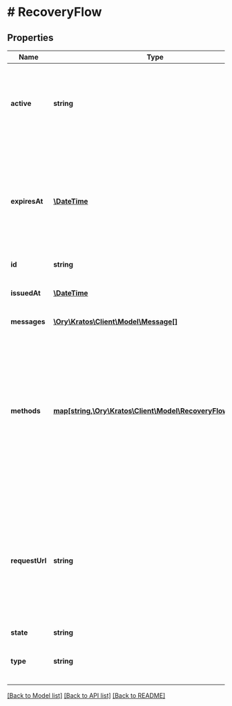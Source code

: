 # # RecoveryFlow

## Properties

Name | Type | Description | Notes
------------ | ------------- | ------------- | -------------
**active** | **string** | Active, if set, contains the registration method that is being used. It is initially not set. | [optional] 
**expiresAt** | [**\DateTime**](\DateTime.md) | ExpiresAt is the time (UTC) when the request expires. If the user still wishes to update the setting, a new request has to be initiated. | 
**id** | **string** |  | 
**issuedAt** | [**\DateTime**](\DateTime.md) | IssuedAt is the time (UTC) when the request occurred. | 
**messages** | [**\Ory\Kratos\Client\Model\Message[]**](Message.md) |  | [optional] 
**methods** | [**map[string,\Ory\Kratos\Client\Model\RecoveryFlowMethod]**](RecoveryFlowMethod.md) | Methods contains context for all account recovery methods. If a registration request has been processed, but for example the password is incorrect, this will contain error messages. | 
**requestUrl** | **string** | RequestURL is the initial URL that was requested from ORY Kratos. It can be used to forward information contained in the URL&#39;s path or query for example. | 
**state** | **string** |  | 
**type** | **string** | The flow type can either be &#x60;api&#x60; or &#x60;browser&#x60;. | [optional] 

[[Back to Model list]](../../README.md#documentation-for-models) [[Back to API list]](../../README.md#documentation-for-api-endpoints) [[Back to README]](../../README.md)



